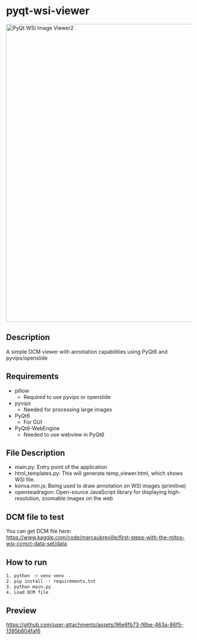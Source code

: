 # pyqt-wsi-viewer
<img width="946" height="809" alt="PyQt WSI Image Viewer2" src="https://github.com/user-attachments/assets/ceb03840-6a16-43f9-ba5e-6863f6f43e38" />

## Description
A simple DCM viewer with annotation capabilities using PyQt6 and pyvips/openslide

## Requirements
* pillow
  * Required to use pyvips or openslide
* pyvips
  * Needed for processing large images
* PyQt6
  * For GUI
* PyQt6-WebEngine
  * Needed to use webview in PyQt6 

## File Description
* main.py: Entry point of the application
* html_templates.py: This will generate temp_viewer.html, which shows WSI file.
* konva.min.js: Being used to draw annotation on WSI images (primitive)
* openseadragon: Open-source JavaScript library for displaying high-resolution, zoomable images on the web

## DCM file to test
You can get DCM file here: 
https://www.kaggle.com/code/marcaubreville/first-steps-with-the-mitos-wsi-ccmct-data-set/data

## How to run
```bash
1. python -m venv venv
2. pip install -r requirements.txt
3. python main.py
4. Load DCM file
```

## Preview
https://github.com/user-attachments/assets/96e6fb73-f6be-463a-86f5-1395b804faf6

